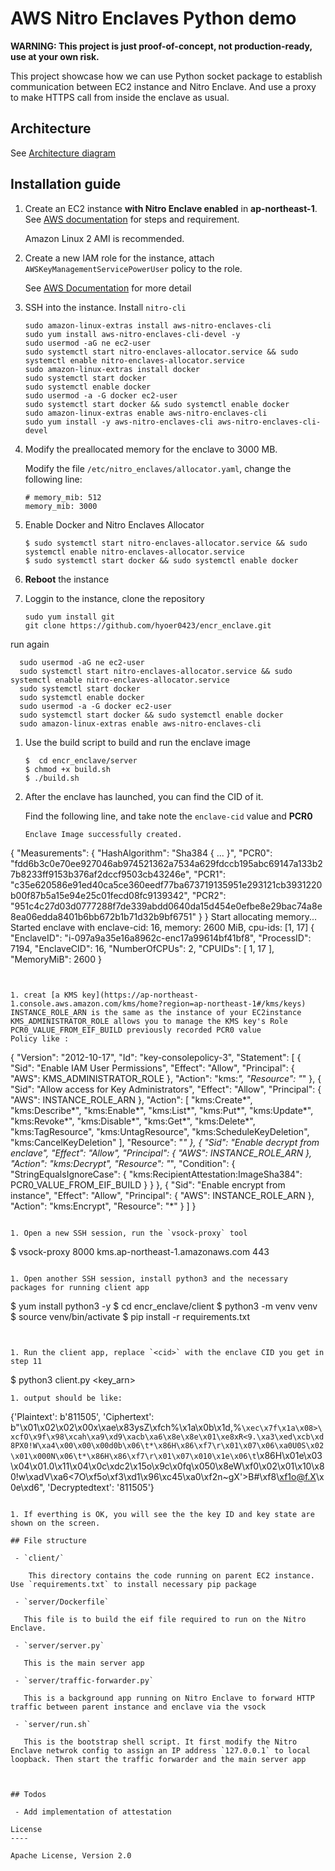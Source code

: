 
# AWS Nitro Enclaves Python demo

**WARNING: This project is just proof-of-concept, not production-ready, use at your own risk.**

This project showcase how we can use Python socket package to establish communication between EC2 instance and Nitro Enclave. And use a proxy to make HTTPS call from inside the enclave as usual.

## Architecture

See [Architecture diagram](https://github.com/richardfan1126/nitro-enclave-python-demo/blob/master/docs/architecture.md)

## Installation guide

1. Create an EC2 instance **with Nitro Enclave enabled** in **ap-northeast-1**. See [AWS documentation](https://docs.aws.amazon.com/enclaves/latest/user/create-enclave.html) for steps and requirement.

   Amazon Linux 2 AMI is recommended.

1. Create a new IAM role for the instance, attach `AWSKeyManagementServicePowerUser` policy to the role.

   See [AWS Documentation](https://docs.aws.amazon.com/AWSEC2/latest/UserGuide/iam-roles-for-amazon-ec2.html#working-with-iam-roles) for more detail

1. SSH into the instance. Install `nitro-cli`

   ```
   sudo amazon-linux-extras install aws-nitro-enclaves-cli  
   sudo yum install aws-nitro-enclaves-cli-devel -y  
   sudo usermod -aG ne ec2-user  
   sudo systemctl start nitro-enclaves-allocator.service && sudo systemctl enable nitro-enclaves-allocator.service  
   sudo amazon-linux-extras install docker  
   sudo systemctl start docker  
   sudo systemctl enable docker  
   sudo usermod -a -G docker ec2-user  
   sudo systemctl start docker && sudo systemctl enable docker  
   sudo amazon-linux-extras enable aws-nitro-enclaves-cli  
   sudo yum install -y aws-nitro-enclaves-cli aws-nitro-enclaves-cli-devel   

   ```

1. Modify the preallocated memory for the enclave to 3000 MB.

   Modify the file `/etc/nitro_enclaves/allocator.yaml`, change the following line:

   ```
   # memory_mib: 512
   memory_mib: 3000
   ```

1. Enable Docker and Nitro Enclaves Allocator

   ```
   $ sudo systemctl start nitro-enclaves-allocator.service && sudo systemctl enable nitro-enclaves-allocator.service
   $ sudo systemctl start docker && sudo systemctl enable docker
   ```

1. **Reboot** the instance

1. Loggin to the instance, clone the repository

   ```
   sudo yum install git 
   git clone https://github.com/hyoer0423/encr_enclave.git
   
   ```
 run again 
 ```
   sudo usermod -aG ne ec2-user  
   sudo systemctl start nitro-enclaves-allocator.service && sudo systemctl enable nitro-enclaves-allocator.service  
   sudo systemctl start docker  
   sudo systemctl enable docker  
   sudo usermod -a -G docker ec2-user  
   sudo systemctl start docker && sudo systemctl enable docker  
   sudo amazon-linux-extras enable aws-nitro-enclaves-cli  
```


1. Use the build script to build and run the enclave image

   ```
   $  cd encr_enclave/server
   $ chmod +x build.sh
   $ ./build.sh
   ```


1. After the enclave has launched, you can find the CID of it.

   Find the following line, and take note the `enclave-cid` value   and **PCR0**

   ```
   Enclave Image successfully created.  
{
  "Measurements": {
    "HashAlgorithm": "Sha384 { ... }",
    "PCR0": "fdd6b3c0e70ee927046ab974521362a7534a629fdccb195abc69147a133b27b8233ff9153b376af2dccf9503cb43246e",
    "PCR1": "c35e620586e91ed40ca5ce360eedf77ba673719135951e293121cb3931220b00f87b5a15e94e25c01fecd08fc9139342",
    "PCR2": "951c4c27d03d0777288f7de339abdd0640da15d454e0efbe8e29bac74a8e8ea06edda8401b6bb672b1b71d32b9bf6751"
  }
}
Start allocating memory...
Started enclave with enclave-cid: 16, memory: 2600 MiB, cpu-ids: [1, 17]
{
  "EnclaveID": "i-097a9a35e16a8962c-enc17a99614bf41bf8",
  "ProcessID": 7194,
  "EnclaveCID": 16,
  "NumberOfCPUs": 2,
  "CPUIDs": [
    1,
    17
  ],
  "MemoryMiB": 2600
}
   ```
 

1. creat [a KMS key](https://ap-northeast-1.console.aws.amazon.com/kms/home?region=ap-northeast-1#/kms/keys)
INSTANCE_ROLE_ARN is the same as the instance of your EC2instance
KMS_ADMINISTRATOR_ROLE allows you to manage the KMS key's Role
PCR0_VALUE_FROM_EIF_BUILD previously recorded PCR0 value
Policy like :
```
{
    "Version": "2012-10-17",
    "Id": "key-consolepolicy-3",
    "Statement": [
        {
            "Sid": "Enable IAM User Permissions",
            "Effect": "Allow",
            "Principal": {
                "AWS": KMS_ADMINISTRATOR_ROLE
            },
            "Action": "kms:*",
            "Resource": "*"
        },
        {
            "Sid": "Allow access for Key Administrators",
            "Effect": "Allow",
            "Principal": {
                "AWS": INSTANCE_ROLE_ARN
            },
            "Action": [
                "kms:Create*",
                "kms:Describe*",
                "kms:Enable*",
                "kms:List*",
                "kms:Put*",
                "kms:Update*",
                "kms:Revoke*",
                "kms:Disable*",
                "kms:Get*",
                "kms:Delete*",
                "kms:TagResource",
                "kms:UntagResource",
                "kms:ScheduleKeyDeletion",
                "kms:CancelKeyDeletion"
            ],
            "Resource": "*"
        },
        {
            "Sid": "Enable decrypt from enclave",
            "Effect": "Allow",
            "Principal": {
                "AWS": INSTANCE_ROLE_ARN
            },
            "Action": "kms:Decrypt",
            "Resource": "*",
            "Condition": {
                "StringEqualsIgnoreCase": {
                    "kms:RecipientAttestation:ImageSha384": PCR0_VALUE_FROM_EIF_BUILD
                }
            }
        },
        {
            "Sid": "Enable encrypt from instance",
            "Effect": "Allow",
            "Principal": {
                "AWS": INSTANCE_ROLE_ARN
            },
            "Action": "kms:Encrypt",
            "Resource": "*"
        }
    ]
}

```
 
1. Open a new SSH session, run the `vsock-proxy` tool

   ```
   $ vsock-proxy 8000 kms.ap-northeast-1.amazonaws.com 443
   ```

1. Open another SSH session, install python3 and the necessary packages for running client app

   ```
   $ yum install python3 -y
   $ cd encr_enclave/client
   $ python3 -m venv venv
   $ source venv/bin/activate
   $ pip install -r requirements.txt
   ```


1. Run the client app, replace `<cid>` with the enclave CID you get in step 11

   ```
   $ python3 client.py <cid> <key_arn>
   ```
1. output should be like:
```
{'Plaintext': b'811505', 'Ciphertext': b"\x01\x02\x02\x00x\xae\x83ysZ\xfch%\x1a\x0b\x1d,%`\xec\x7f\x1a\x08>\xcfO\x9f\x98\xcah\xa9\xd9\xacb\xa6\x8e\x8e\x01\xe8xR<9.\xa3\xed\xcb\xd8PX0!W\xa4\x00\x00\x00d0b\x06\t*\x86H\x86\xf7\r\x01\x07\x06\xa0U0S\x02\x01\x000N\x06\t*\x86H\x86\xf7\r\x01\x07\x010\x1e\x06\t`\x86H\x01e\x03\x04\x01.0\x11\x04\x0c\xdc2\x15o\x9c\x0fq\x050\x8eW\xf0\x02\x01\x10\x80!w\xadV\xa6<7O\xf5o\xf3\xd1\x96\xc45\xa0\xf2n~gX'>B#\xf8\xf1o@f.X\x0e\xd6", 'Decryptedtext': '811505'}
```

1. If everthing is OK, you will see the the key ID and key state are shown on the screen.

## File structure

 - `client/`

    This directory contains the code running on parent EC2 instance. Use `requirements.txt` to install necessary pip package
 
 - `server/Dockerfile`

   This file is to build the eif file required to run on the Nitro Enclave.

 - `server/server.py`

   This is the main server app

 - `server/traffic-forwarder.py`

   This is a background app running on Nitro Enclave to forward HTTP traffic between parent instance and enclave via the vsock

 - `server/run.sh`
 
   This is the bootstrap shell script. It first modify the Nitro Enclave netwrok config to assign an IP address `127.0.0.1` to local loopback. Then start the traffic forwarder and the main server app



## Todos

 - Add implementation of attestation
 
License
----

Apache License, Version 2.0